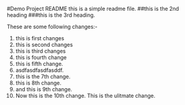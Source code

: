 #Demo Project README
this is a simple readme file.
##this is the 2nd heading
###this is the 3rd heading.

These are some following changes:-
1. this is first changes
2. this is second changes
3. this is third changes
4. this is fourth change
5. this is fifth change.
6. asdfasdfasdfasddf.
7. this is the 7th change.
8.  this is 8th change.
9. and this is 9th  change.
10. Now this is the 10th change.
This is the ulitmate change.
